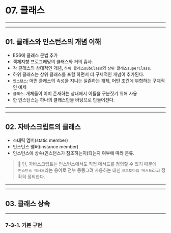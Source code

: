 # 07. 클래스

<hr><hr>

## 01. 클래스와 인스턴스의 개념 이해
- ES6에 클래스 문법 추가
- 객체지향 프로그래밍의 클래스와 거의 흡사.
- 각 클래스의 상대적인 개념, `하위 클래스subClass`와 `상위 클래스superClass`.
- 하위 클래스는 상위 클래스를 포함 하면서 더 구체적인 개념이 추가된다.
- `인스턴스`: 어떤 클래스의 속성을 지니는 실존하는 개체, 어떤 조건에 부합하는 구체적인 예제
- `클래스`: 개체들이 이미 존재하는 상태에서 이들을 구분짓기 위해 사용
- 한 인스턴스는 하나의 클래스만을 바탕으로 만들어진다.

<hr><hr>

## 02. 자바스크립트의 클래스

- 스태틱 멤버(static member)
- 인스턴스 멤버(instance member)
- 인스턴스에 상속(인스턴스가 참조하는지)되는지 여부에 따라 분류.

> 🚨 단, 자바스크립트는 인스턴스에서도 직접 메서드를 정의할 수 있기 때문에 <br>
> `인스턴스 메서드`라는 용어로 전부 뭉뚱그려 사용하는 대신 `프로토타입 메서드`라고 정확히 정의한다.

<hr><hr>

## 03. 클래스 상속

<hr>

### 7-3-1. 기본 구현
